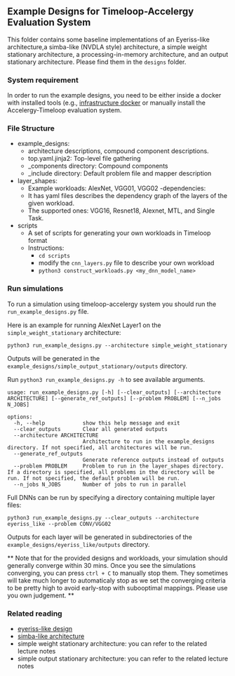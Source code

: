 Example Designs for Timeloop-Accelergy Evaluation System
------------------------------------------------------------
This folder contains some baseline implementations of an Eyeriss-like architecture,a simba-like (NVDLA style) architecture,
a simple weight stationary architecture, a processing-in-memory architecture, and an output stationary architecture.
Please find them in the `designs` folder. 

### System requirement
In order to run the example designs, you need to be either inside a docker with installed tools 
(e.g., [infrastructure docker](https://github.com/Accelergy-Project/accelergy-timeloop-infrastructure) 
or manually install the Accelergy-Timeloop evaluation system. 

### File Structure
- example_designs: 
   - architecture descriptions, compound component descriptions.
   - top.yaml.jinja2: Top-level file gathering
   - _components directory: Compound components
   - _include directory: Default problem file and mapper description
- layer_shapes: 
    - Example workloads: AlexNet, VGG01, VGG02
-dependencies:
    - It has yaml files describes the dependency graph of the layers of the given workload.
    - The supported ones: VGG16, Resnet18, Alexnet, MTL, and Single Task. 
- scripts
    - A set of scripts for generating your own workloads in Timeloop format
    - Instructions:
        - `cd scripts`
        - modify the `cnn_layers.py` file to describe your own workload
        - `python3 construct_workloads.py <my_dnn_model_name>`

### Run simulations

To run a simulation using timeloop-accelergy system you should run the `run_example_designs.py` file. 

Here is an example for running AlexNet Layer1 on the `simple_weight_stationary` architecture: 
```
python3 run_example_designs.py --architecture simple_weight_stationary
```

Outputs will be generated in the `example_designs/simple_output_stationary/outputs` directory.

Run `python3 run_example_designs.py -h` to see available arguments. 

```
usage: run_example_designs.py [-h] [--clear_outputs] [--architecture ARCHITECTURE] [--generate_ref_outputs] [--problem PROBLEM] [--n_jobs N_JOBS]

options:
  -h, --help            show this help message and exit
  --clear_outputs       Clear all generated outputs
  --architecture ARCHITECTURE
                        Architecture to run in the example_designs directory. If not specified, all architectures will be run.
  --generate_ref_outputs
                        Generate reference outputs instead of outputs
  --problem PROBLEM     Problem to run in the layer_shapes directory. If a directory is specified, all problems in the directory will be run. If not specified, the default problem will be run.
  --n_jobs N_JOBS       Number of jobs to run in parallel
```

Full DNNs can be run by specifying a directory containing multiple layer files:
```
python3 run_example_designs.py --clear_outputs --architecture eyeriss_like --problem CONV/VGG02
```

Outputs for each layer will be generated in subdirectories of the `example_designs/eyeriss_like/outputs` directory.


** Note that for the provided designs and workloads, your simulation should generally converge within 30 mins. Once you see
the simulations converging, you can press `ctrl + C` to manually stop them. They sometimes will take much longer to 
automaticaly stop as we set the converging criteria to be pretty high to avoid early-stop with subooptimal mappings. 
Please use you own judgement. **


###  Related reading
 - [eyeriss-like design](https://people.csail.mit.edu/emer/papers/2017.01.jssc.eyeriss_design.pdf)
 - [simba-like architecture](https://people.eecs.berkeley.edu/~ysshao/assets/papers/shao2019-micro.pdf)
 - simple weight stationary architecture: you can refer to the related lecture notes
 - simple output stationary architecture: you can refer to the related lecture notes
